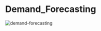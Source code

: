 # Demand_Forecasting
![demand-forecasting](https://user-images.githubusercontent.com/76479205/132301838-67a8bcd7-1a94-4cd5-9147-61bc1276725f.jpg)

